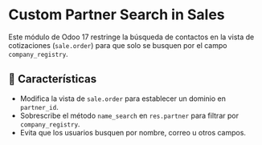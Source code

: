 # Custom Partner Search in Sales

Este módulo de Odoo 17 restringe la búsqueda de contactos en la vista de cotizaciones (`sale.order`)
para que solo se busquen por el campo `company_registry`.

## 📌 Características

- Modifica la vista de `sale.order` para establecer un dominio en `partner_id`.
- Sobrescribe el método `name_search` en `res.partner` para filtrar por `company_registry`.
- Evita que los usuarios busquen por nombre, correo u otros campos.
